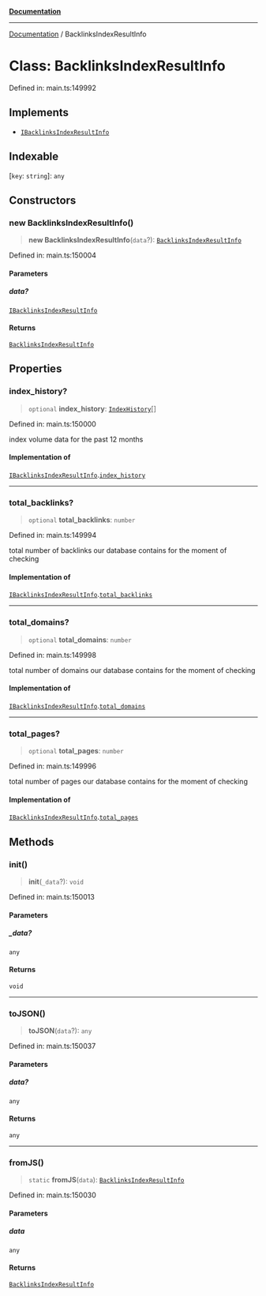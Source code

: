 [**Documentation**](../README.md)

***

[Documentation](../README.md) / BacklinksIndexResultInfo

# Class: BacklinksIndexResultInfo

Defined in: main.ts:149992

## Implements

- [`IBacklinksIndexResultInfo`](../interfaces/IBacklinksIndexResultInfo.md)

## Indexable

\[`key`: `string`\]: `any`

## Constructors

### new BacklinksIndexResultInfo()

> **new BacklinksIndexResultInfo**(`data`?): [`BacklinksIndexResultInfo`](BacklinksIndexResultInfo.md)

Defined in: main.ts:150004

#### Parameters

##### data?

[`IBacklinksIndexResultInfo`](../interfaces/IBacklinksIndexResultInfo.md)

#### Returns

[`BacklinksIndexResultInfo`](BacklinksIndexResultInfo.md)

## Properties

### index\_history?

> `optional` **index\_history**: [`IndexHistory`](IndexHistory.md)[]

Defined in: main.ts:150000

index volume data for the past 12 months

#### Implementation of

[`IBacklinksIndexResultInfo`](../interfaces/IBacklinksIndexResultInfo.md).[`index_history`](../interfaces/IBacklinksIndexResultInfo.md#index_history)

***

### total\_backlinks?

> `optional` **total\_backlinks**: `number`

Defined in: main.ts:149994

total number of backlinks our database contains for the moment of checking

#### Implementation of

[`IBacklinksIndexResultInfo`](../interfaces/IBacklinksIndexResultInfo.md).[`total_backlinks`](../interfaces/IBacklinksIndexResultInfo.md#total_backlinks)

***

### total\_domains?

> `optional` **total\_domains**: `number`

Defined in: main.ts:149998

total number of domains our database contains for the moment of checking

#### Implementation of

[`IBacklinksIndexResultInfo`](../interfaces/IBacklinksIndexResultInfo.md).[`total_domains`](../interfaces/IBacklinksIndexResultInfo.md#total_domains)

***

### total\_pages?

> `optional` **total\_pages**: `number`

Defined in: main.ts:149996

total number of pages our database contains for the moment of checking

#### Implementation of

[`IBacklinksIndexResultInfo`](../interfaces/IBacklinksIndexResultInfo.md).[`total_pages`](../interfaces/IBacklinksIndexResultInfo.md#total_pages)

## Methods

### init()

> **init**(`_data`?): `void`

Defined in: main.ts:150013

#### Parameters

##### \_data?

`any`

#### Returns

`void`

***

### toJSON()

> **toJSON**(`data`?): `any`

Defined in: main.ts:150037

#### Parameters

##### data?

`any`

#### Returns

`any`

***

### fromJS()

> `static` **fromJS**(`data`): [`BacklinksIndexResultInfo`](BacklinksIndexResultInfo.md)

Defined in: main.ts:150030

#### Parameters

##### data

`any`

#### Returns

[`BacklinksIndexResultInfo`](BacklinksIndexResultInfo.md)

